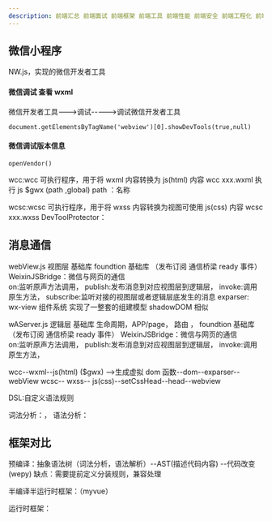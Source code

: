 ```yaml
---
description: 前端汇总 前端面试 前端框架 前端工具 前端性能 前端安全 前端工程化 前端架构 前端设计模式 前端数据结构与算法 前端编程语言 前端编程范式 前端编程思想 前端编程规范 前端编程风格 前端编程习惯 前端编程技巧 前端编程经验 前端编程实践
---
```


## 微信小程序

NW.js，实现的微信开发者工具

#### 微信调试 查看 wxml

微信开发者工具--->调试----->调试微信开发者工具

```shell
document.getElementsByTagName('webview')[0].showDevTools(true,null)
```

#### 微信调试版本信息

```shell
openVendor()
```

wcc:wcc 可执行程序，用于将 wxml 内容转换为 js(html) 内容 wcc xxx.wxml
执行 js \$gwx (path ,global) path ：名称

wcsc:wcsc 可执行程序，用于将 wxss 内容转换为视图可使用 js(css) 内容 wcsc xxx.wxss
DevToolProtector：

## 消息通信

webView.js 视图层 基础库
foundtion 基础库 （发布订阅 通信桥梁 ready 事件）
WeixinJSBridge：微信与网页的通信  
 on:监听原声方法调用，
publish:发布消息到对应视图层到逻辑层，
invoke:调用原生方法，
subscribe:监听对接的视图层或者逻辑层底发生的消息
exparser: wx-view 组件系统 实现了一整套的组建模型 shadowDOM 相似

wAServer.js 逻辑层 基础库
生命周期，APP/page， 路由 ，
foundtion 基础库 （发布订阅 通信桥梁 ready 事件）
WeixinJSBridge：微信与网页的通信  
 on:监听原声方法调用，
publish:发布消息到对应视图层到逻辑层，
invoke:调用原生方法，

wcc--wxml--js(html) (\$gwx) -->生成虚拟 dom 函数--dom--exparser--webView
wcsc-- wxss-- js(css)--setCssHead--head--webview

DSL:自定义语法规则

词法分析：，
语法分析：

## 框架对比

预编译：抽象语法树（词法分析，语法解析）--AST(描述代码内容) --代码改变(wepy)
缺点：需要提前定义分装规则，兼容处理

半编译半运行时框架：（myvue）

运行时框架：
